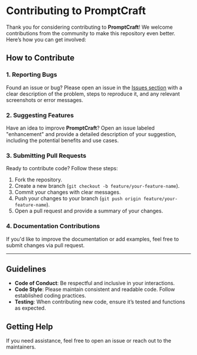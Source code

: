 # Contributing to PromptCraft

Thank you for considering contributing to **PromptCraft**! We welcome contributions from the community to make this repository even better. Here’s how you can get involved:

## How to Contribute

### 1. Reporting Bugs
Found an issue or bug? Please open an issue in the [Issues section](https://github.com/your-repo/issues) with a clear description of the problem, steps to reproduce it, and any relevant screenshots or error messages.

### 2. Suggesting Features
Have an idea to improve **PromptCraft**? Open an issue labeled "enhancement" and provide a detailed description of your suggestion, including the potential benefits and use cases.

### 3. Submitting Pull Requests
Ready to contribute code? Follow these steps:
1. Fork the repository.
2. Create a new branch (`git checkout -b feature/your-feature-name`).
3. Commit your changes with clear messages.
4. Push your changes to your branch (`git push origin feature/your-feature-name`).
5. Open a pull request and provide a summary of your changes.

### 4. Documentation Contributions
If you'd like to improve the documentation or add examples, feel free to submit changes via pull request.

---

## Guidelines

- **Code of Conduct**: Be respectful and inclusive in your interactions.
- **Code Style**: Please maintain consistent and readable code. Follow established coding practices.
- **Testing**: When contributing new code, ensure it’s tested and functions as expected.

## Getting Help

If you need assistance, feel free to open an issue or reach out to the maintainers.
